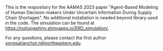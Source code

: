 This is the respositary for the AAMAS 2023 paper "Agent-Based Modeling of Human Decision-makers Under Uncertain Information During Supply Chain Shortages". 
No additional installation is needed beyond library used in the code. 
The simulation can be found at https://nutjungshiny.shinyapps.io/ERD_simulation/.

For any questions, please contact the first author yongsatianchot.n@northeastern.edu.

